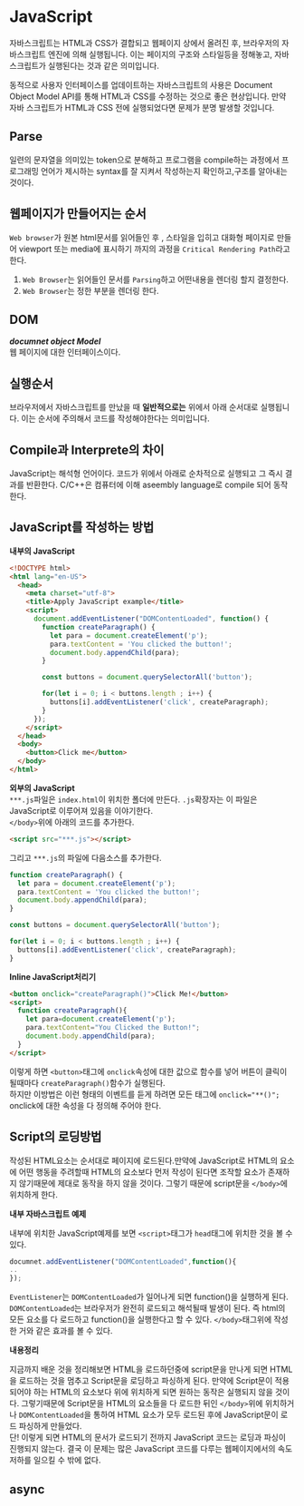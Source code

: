 # JavaScript  
자바스크립트는 HTML과 CSS가 결합되고 웹페이지 상에서 올려진 후, 브라우저의 자바스크립트 엔진에 의해 실행됩니다. 이는 페이지의 구조와 스타일등을 정해놓고, 자바스크립트가 실행된다는 것과 같은 의미입니다.  
  
동적으로 사용자 인터페이스를 업데이트하는 자바스크립트의 사용은 Document Object Model API를 통해 HTML과 CSS를 수정하는 것으로 좋은 현상입니다. 만약 자바 스크립트가 HTML과 CSS 전에 실행되었다면 문제가 분명 발생할 것입니다.  
## Parse  
일련의 문자열을 의미있는 token으로 분해하고 프로그램을 compile하는 과정에서 프로그래밍 언어가 제시하는 syntax를 잘 지켜서 작성하는지 확인하고,구조를 알아내는 것이다.  


## 웹페이지가 만들어지는 순서  
`Web browser`가 원본 html문서를 읽어들인 후 , 스타일을 입히고 대화형 페이지로 만들어 viewport 또는 media에 표시하기 까지의 과정을 `Critical Rendering Path`라고 한다.  
 1. `Web Browser`는 읽어들인 문서를 `Parsing`하고 어떤내용을 렌더링 할지 결정한다.
 2. `Web Browser`는 정한 부분을 렌더링 한다.  


   


## DOM  
***documnet object Model***  
웹 페이지에 대한 인터페이스이다. 
## 실행순서  
브라우저에서 자바스크립트를 만났을 때 **일반적으로는** 위에서 아래 순서대로 실행됩니다. 이는 순서에 주의해서 코드를 작성해야한다는 의미입니다.  

## Compile과 Interprete의 차이  
JavaScript는 해석형 언어이다. 코드가 위에서 아래로 순차적으로 실행되고 그 즉시 결과를 반환한다. C/C++은 컴퓨터에 이해 aseembly language로 compile 되어 동작한다.  

## JavaScript를 작성하는 방법  

**내부의 JavaScript**  
```html
<!DOCTYPE html>
<html lang="en-US">
  <head>
    <meta charset="utf-8">
    <title>Apply JavaScript example</title>
    <script>
      document.addEventListener("DOMContentLoaded", function() {
        function createParagraph() {
          let para = document.createElement('p');
          para.textContent = 'You clicked the button!';
          document.body.appendChild(para);
        }

        const buttons = document.querySelectorAll('button');

        for(let i = 0; i < buttons.length ; i++) {
          buttons[i].addEventListener('click', createParagraph);
        }
      });
    </script>
  </head>
  <body>
    <button>Click me</button>
  </body>
</html>
```  

**외부의 JavaScript**  
`***.js`파일은 `index.html`이 위치한 폴더에 만든다. `.js`확장자는 이 파일은 JavaScript로 이루어져 있음을 이야기한다.  
`</body>`위에 아래의 코드를 추가한다.  
```html
<script src="***.js"></script>
```  
그리고 `***.js`의 파일에 다음소스를 추가한다.  
```javascript
function createParagraph() {
  let para = document.createElement('p');
  para.textContent = 'You clicked the button!';
  document.body.appendChild(para);
}

const buttons = document.querySelectorAll('button');

for(let i = 0; i < buttons.length ; i++) {
  buttons[i].addEventListener('click', createParagraph);
}
```  

**Inline JavaScript처리기**  
```html
<button onclick="createParagraph()">Click Me!</button>
<script>
  function createParagraph(){
    let para=document.createElement('p');
    para.textContent="You Clicked the Button!";
    document.body.appendChild(para);
  }
</script>
```  
이렇게 하면 `<button>`태그에 `onclick`속성에 대한 값으로 함수를 넣어 버튼이 클릭이 될때마다 `createParagraph()`함수가 실행된다.  
하지만 이방법은 이런 형태의 이벤트를 듣게 하려면 모든 태그에 `onclick="**()";` onclick에 대한 속성을 다 정의해 주어야 한다.  

## Script의 로딩방법  
작성된 HTML요소는 순서대로 페이지에 로드된다.만약에 JavaScript로 HTML의 요소에 어떤 행동을 주려할때 HTML의 요소보다 먼저 작성이 된다면 조작할 요소가 존재하지 않기때문에 제대로 동작을 하지 않을 것이다. 그렇기 때문에 script문을 `</body>`에 위치하게 한다.  

**내부 자바스크립트 예제**  

내부에 위치한 JavaScript예제를 보면 `<script>`태그가 `head`태그에 위치한 것을 볼 수 있다.

```javascript
documnet.addEventListener("DOMContentLoaded",function(){
..
});
```
`EventListener`는 `DOMContentLoaded`가 일어나게 되면 function()을 실행하게 된다. `DOMContentLoaded`는 브라우저가 완전히 로드되고 해석될때 발생이 된다. 즉 html의 모든 요소를 다 로드하고 function()을 실행한다고 할 수 있다. `</body>`태그위에 작성한 거와 같은 효과를 볼 수 있다.  

**내용정리**  

지금까지 배운 것을 정리해보면 HTML을 로드하던중에 script문을 만나게 되면 HTML을 로드하는 것을 멈추고 Script문을 로딩하고 파싱하게 된다. 만약에 Script문이 적용되어야 하는 HTML의 요소보다 위에 위치하게 되면 원하는 동작은 실행되지 않을 것이다. 그렇기때문에 Script문을 HTML의 요소들을 다 로드한 뒤인 `</body>`위에 위치하거나 `DOMContentLoaded`을 통하여 HTML 요소가 모두 로드된 후에 JavaScript문이 로드 파싱하게 만들었다.  
단! 이렇게 되면 HTML의 문서가 로드되기 전까지 JavaScript 코드는 로딩과 파싱이 진행되지 않는다. 결국 이 문제는 많은 JavaScript 코드를 다루는 웹페이지에서의 속도저하를 일으킬 수 밖에 없다.  

## async



